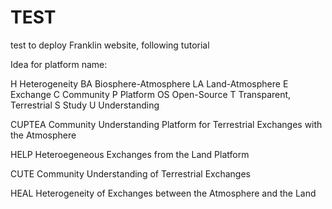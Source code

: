 # TEST
test to deploy Franklin website, following tutorial

Idea for platform name: 


H Heterogeneity
BA Biosphere-Atmosphere
LA Land-Atmosphere
E Exchange
C Community 
P Platform 
OS Open-Source
T Transparent, Terrestrial
S Study
U Understanding

CUPTEA 
Community Understanding Platform for Terrestrial Exchanges with the Atmosphere

HELP
Heteroegeneous Exchanges from the Land Platform 

CUTE
Community Understanding of Terrestrial Exchanges

HEAL
Heterogeneity of Exchanges between the Atmosphere and the Land
